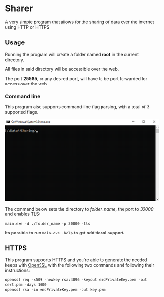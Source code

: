 # Sharer

A very simple program that allows for the sharing of data over the internet using HTTP or HTTPS

## Usage

Running the program will create a folder named **root** in the current directory.

All files in said directory will be accessible over the web.

The port **25565**, or any desired port, will have to be port forwarded for access over the web.


### Command line

This program also supports command-line flag parsing, with a total of 3 supported flags.

![demo](./demo.gif)


The command below sets the directory to *folder_name*, the port to *30000* and enables TLS:
```
main.exe -d ./folder_name -p 30000 -tls
```

Its possible to run ``main.exe -help`` to get additional support.


## HTTPS

This program supports HTTPS and you're able to generate the needed keeps with [OpenSSL](https://www.openssl.org/) with the following two commands and following their instructions:

```
openssl req -x509 -newkey rsa:4096 -keyout encPrivateKey.pem -out cert.pem -days 1000
openssl rsa -in encPrivateKey.pem -out key.pem
```